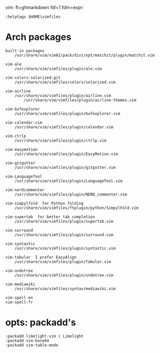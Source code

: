 vim: ft=ghmarkdown fdl=1 fdm=expr:

    :helptags $HOME\vimfiles

# Arch packages
    built-in packages
        /usr/share/vim/vim82/pack/dist/opt/matchit/plugin/matchit.vim

    vim-ale
        /usr/share/vim/vimfiles/plugin/ale.vim

    vim-colors-solarized-git
        /usr/share/vim/vimfiles/colors/solarized.vim

    vim-airline
        /usr/share/vim/vimfiles/plugin/airline.vim
            /usr/share/vim/vimfiles/plugin/airline-themes.vim

    vim-bufexplorer
        /usr/share/vim/vimfiles/plugin/bufexplorer.vim

    vim-calendar-vim
        /usr/share/vim/vimfiles/plugin/calendar.vim

    vim-ctrlp
        /usr/share/vim/vimfiles/plugin/ctrlp.vim

    vim-easymotion
        /usr/share/vim/vimfiles/plugin/EasyMotion.vim

    vim-gitgutter
        /usr/share/vim/vimfiles/plugin/gitgutter.vim

    vim-LanguageTool
        /usr/share/vim/vimfiles/plugin/LanguageTool.vim

    vim-nerdcommenter
        /usr/share/vim/vimfiles/plugin/NERD_commenter.vim

    vim-simpylfold  for Python folding
        /usr/share/vim/vimfiles/ftplugin/python/SimpylFold.vim

    vim-supertab  for better tab completion
        /usr/share/vim/vimfiles/plugin/supertab.vim

    vim-surround
        /usr/share/vim/vimfiles/plugin/surround.vim

    vim-syntastic
        /usr/share/vim/vimfiles/plugin/syntastic.vim

    vim-tabular  I prefer EasyAlign
        /usr/share/vim/vimfiles/plugin/Tabular.vim

    vim-undotree
        /usr/share/vim/vimfiles/plugin/undotree.vim

    vim-mediawiki
        /usr/share/vim/vimfiles/syntax/mediawiki.vim

    vim-spell-en
    vim-spell-fr

# opts: packadd's
    :packadd limelight.vim | Limelight
    :packadd vim-base64
    :packadd vim-table-mode

